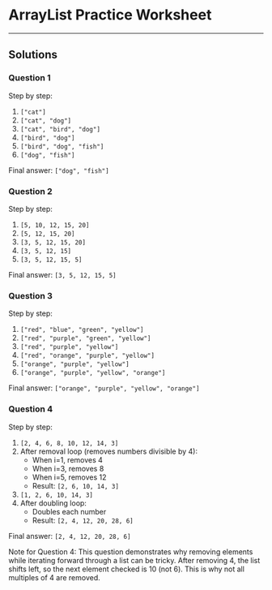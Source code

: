 # ArrayList Practice Worksheet
-------------------
## Solutions

### Question 1
Step by step:
1. `["cat"]`
2. `["cat", "dog"]`
3. `["cat", "bird", "dog"]`
4. `["bird", "dog"]`
5. `["bird", "dog", "fish"]`
6. `["dog", "fish"]`

Final answer: `["dog", "fish"]`

### Question 2
Step by step:
1. `[5, 10, 12, 15, 20]`
2. `[5, 12, 15, 20]`
3. `[3, 5, 12, 15, 20]`
4. `[3, 5, 12, 15]`
5. `[3, 5, 12, 15, 5]`

Final answer: `[3, 5, 12, 15, 5]`

### Question 3
Step by step:
1. `["red", "blue", "green", "yellow"]`
2. `["red", "purple", "green", "yellow"]`
3. `["red", "purple", "yellow"]`
4. `["red", "orange", "purple", "yellow"]`
5. `["orange", "purple", "yellow"]`
6. `["orange", "purple", "yellow", "orange"]`

Final answer: `["orange", "purple", "yellow", "orange"]`

### Question 4
Step by step:
1. `[2, 4, 6, 8, 10, 12, 14, 3]`
2. After removal loop (removes numbers divisible by 4):
   - When i=1, removes 4
   - When i=3, removes 8
   - When i=5, removes 12
   - Result: `[2, 6, 10, 14, 3]`
3. `[1, 2, 6, 10, 14, 3]`
4. After doubling loop:
   - Doubles each number
   - Result: `[2, 4, 12, 20, 28, 6]`

Final answer: `[2, 4, 12, 20, 28, 6]`

Note for Question 4: This question demonstrates why removing elements while iterating forward through a list can be tricky. After removing 4, the list shifts left, so the next element checked is 10 (not 6). This is why not all multiples of 4 are removed.

